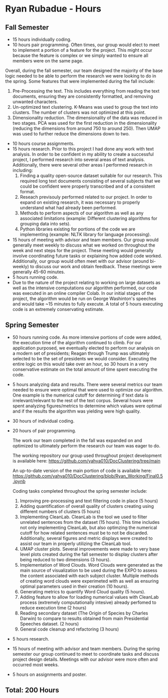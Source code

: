 # Ryan Rubadue - Hours

## Fall Semester
-	15 hours individually coding.
-	10 hours pair programming.
  Often times, our group would elect to meet to implement a portion of a feature for the project. This might occur because the feature is complex or we simply wanted to ensure all members were on the same page. 
  
  Overall, during the fall semester, our team designed the majority of the base logic needed to be able to perform the research we were looking to do in the spring. Some features that were implemented during the fall include:
  1. Pre-Processing the text. This includes everything from reading the text documents, ensuring they are consistently formatted, and removing unwanted characters. 
  2. Un-optimized text clustering. K-Means was used to group the text into clusters. The number of clusters was not optimized at this point. 
  3. Dimensionality reduction. The dimensionality of the data was reduced in two stages. PCA was used for the first reduction in the dimensionality (reducing the dimensions from around 750 to around 250). Then UMAP was used to further reduce the dimensions down to two.

- 10 hours course assignments.
- 15 hours research.
  Prior to this project I had done any work with text analysis. In order to be confident in my ability to create a successful project, I performed research into several areas of text analysis. Additionally, there were several other areas I performed research in including:
  1. Finding a quality open-source dataset suitable for our research. This required long text documents consisting of several subjects that we could be confident were properly transcribed and of a consistent format. 
  2. Reseach previsouly performed related to our project. In order to expand on existing research, it was necessary to properly understand what had already been performed. 
  3. Methods to perform aspects of our algorithm as well as any associated limitations (example: Different clustering algorithms for grouping data into sets).
  4. Python libraries existing for portions of the code we are implementing (example: NLTK library for language processing).
- 15 hours of meeting with advisor and team members.
  Our group would generally meet weekly to discuss what we worked on throughout the week and next steps for the project. These meeting would generally involve coordinating future tasks or explaining how added code worked. Additionally, our group would often meet with our advisor (around bi-weekly) to discuss our work and obtain feedback. These meetings were generally 45-60 minutes. 
- 5 hours running code. 
- Due to the nature of the project relating to working on large datasets as well as the intensive computations our algorithm performed, our code was executed in an online compiler Colab. In our initial stages of the project, the algorithm would be run on George Washinton's speeches and would take ~15 minutes to fully execute. A total of 5 hours executing code is an extremely conservating estimate.

## Spring Semester
- 50 hours running code.
  As more intensive portions of code were added, the execution time of the algorithm continued to climb. For our application purposed, we eventually elected to perform our analysis on a modern set of presidents; Reagan through Trump was ultimately selected to be the set of presidents we would consider. Executing the entire logic on this would take over an hour, so 30 hours in a very conservative estimate on the total amount of time spent executing the code.
- 5 hours analyzing data and results.
  There were several metrics our team needed to ensure were optimal that were used to optimize our algorithm. One example is the numerical cutoff for determining if text data is irrelevant/relevant to the rest of the text corpus. Several hours were spent analyzing figures/metrics to determine which values were optimal and if the results the algorithm was yielding were high quality. 
- 30 hours of individual coding. 
- 20 hours of pair programming. 

  The work our team completed in the fall was expanded on and optimized to ultimately perform the research our team was eager to do. 
  
  The working repository our group used throughout project development is available here: https://github.com/yahya010/DocClustering/tree/main
  
  An up-to-date version of the main portion of code is available here: https://github.com/yahya010/DocClustering/blob/Ryan_Working/Final0.5.ipynb
  
  Coding tasks completed throughout the spring semester include:
  1. Improving pre-processing and text filtering code in place (5 hours)
  2. Adding quantification of overall quality of clusters creating using different numbers of clusters (5 hours)
  3. Implementing CleanLab. CleanLab is the tool we used to filter unrelated sentences from the dataset (15 hours). This time includes not only implementing CleanLab, but also optimzing the numerical cutoff for how related sentences must be to not be discarded. Additionally, several figures and metric displays were created to assist our team in properly utilizing the CleanLab tool.
  4.  UMAP cluster plots. Several improvements were made to very base level plots created during the fall semester to display clusters after being reduced to two dimensions (3 hours).
  5.  Implementation of Word Clouds. Word Clouds were generated as the main source of visualization to be used during the EXPO to assess the content associated with each subject cluster. Multiple methods of creating word clouds were experimeted with as well as ensuring optimal parameters used in their creation (10 hours).
  6.  Generating metrics to quantify Word Cloud quality (5 hours).
  7. Adding feature to allow for loading numerical values with CleanLab process (extremely computationally intesive) already perfomed to reduce execution time (2 hours)
  8. Reading secondary dataset (The Origin of Species by Charles Darwin) to compare to results obtained from main Presidential Speeches dataset. (2 hours)
  9. General code cleanup and refactoring (3 hours)

- 5 hours research.
- 15 hours of meeting with advisor and team members.
  During the spring semester our group continued to meet to coordinate tasks and discuss project design details. Meetings with our advisor were more often and occurred most weeks. 
- 5 hours on assignments and poster.

## Total: 200 Hours
